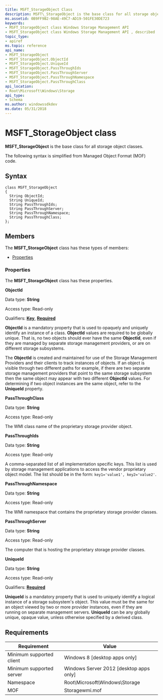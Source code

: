 ```yaml
---
title: MSFT_StorageObject Class
description: MSFT\_StorageObject is the base class for all storage object classes.
ms.assetid: 0B9FF9B2-98AE-49C7-AD19-501FE30DE723
keywords:
- MSFT_StorageObject class Windows Storage Management API
- MSFT_StorageObject class Windows Storage Management API , described
topic_type:
- apiref
ms.topic: reference
api_name:
- MSFT_StorageObject
- MSFT_StorageObject.ObjectId
- MSFT_StorageObject.UniqueId
- MSFT_StorageObject.PassThroughIds
- MSFT_StorageObject.PassThroughServer
- MSFT_StorageObject.PassThroughNamespace
- MSFT_StorageObject.PassThroughClass
api_location:
- Root\Microsoft\Windows\Storage
api_type:
- Schema
ms.author: windowssdkdev
ms.date: 05/31/2018
---
```


# MSFT\_StorageObject class

**MSFT\_StorageObject** is the base class for all storage object classes.

The following syntax is simplified from Managed Object Format (MOF) code.

## Syntax

``` syntax
class MSFT_StorageObject
{
  String ObjectId;
  String UniqueId;
  String PassThroughIds;
  String PassThroughServer;
  String PassThroughNamespace;
  String PassThroughClass;
};
```

## Members

The **MSFT\_StorageObject** class has these types of members:

-   [Properties](#properties)

### Properties

The **MSFT\_StorageObject** class has these properties.

 

**ObjectId**
   

Data type: **String**
 

Access type: Read-only
 

Qualifiers: [**Key**](/windows/win32/wmisdk/standard-qualifiers), [**Required**](/windows/win32/wmisdk/standard-qualifiers)
 

**ObjectId** is a mandatory property that is used to opaquely and uniquely identify an instance of a class. **ObjectId** values are required to be globally unique. That is, no two objects should ever have the same **ObjectId**, even if they are managed by separate storage management providers, or are on different storage subsystems.

The **ObjectId** is created and maintained for use of the Storage Management Providers and their clients to track instances of objects. If an object is visible through two different paths for example, if there are two separate storage management providers that point to the same storage subsystem then the same object may appear with two different **ObjectId** values. For determining if two object instances are the same object, refer to the **UniqueId** property.

 

**PassThroughClass**
   

Data type: **String**
 

Access type: Read-only
 

The WMI class name of the proprietary storage provider object.

 

**PassThroughIds**
   

Data type: **String**
 

Access type: Read-only
 

A comma-separated list of all implementation specific keys. This list is used by storage management applications to access the vendor proprietary object model. The list should be in the form: `key1='value1', key2='value2'`.

 

**PassThroughNamespace**
   

Data type: **String**
 

Access type: Read-only
 

The WMI namespace that contains the proprietary storage provider classes.

 

**PassThroughServer**
   

Data type: **String**
 

Access type: Read-only
 

The computer that is hosting the proprietary storage provider classes.

 

**UniqueId**
   

Data type: **String**
 

Access type: Read-only
 

Qualifiers: [**Required**](/windows/win32/wmisdk/standard-qualifiers)
 

**UniqueId** is a mandatory property that is used to uniquely identify a logical instance of a storage subsystem's object. This value must be the same for an object viewed by two or more provider instances, even if they are running on separate management servers. **UniqueId** can be any globally unique, opaque value, unless otherwise specified by a derived class.

 

## Requirements



| Requirement | Value |
|-------------------------------------|-------------------------------------------------------------------------------------------|
| Minimum supported client | Windows 8 \[desktop apps only\]                                                |
| Minimum supported server | Windows Server 2012 \[desktop apps only\]                                      |
| Namespace                | Root\\Microsoft\\Windows\\Storage                                              |
| MOF                      |  Storagewmi.mof  |



 

